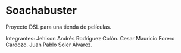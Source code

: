 # Soachabuster
Proyecto DSL para una tienda de películas.


Integrantes:
Jehison Andrés Rodríguez Colón.
Cesar Mauricio Forero Cardozo.
Juan Pablo Soler Álvarez.
